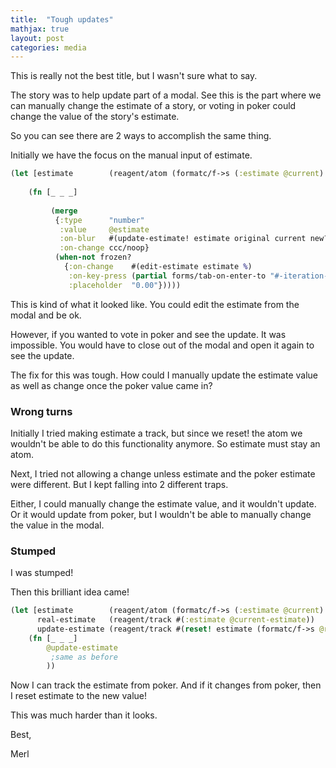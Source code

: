 ```yaml
---
title:  "Tough updates"
mathjax: true
layout: post
categories: media
---
```


This is really not the best title, but I wasn't sure what to say. 

The story was to help update part of a modal. See this is the part where we can manually change the estimate of a story, or voting in poker could change the value of the story's estimate. 

So you can see there are 2 ways to accomplish the same thing. 

Initially we have the focus on the manual input of estimate. 

```clojure
(let [estimate        (reagent/atom (formatc/f->s (:estimate @current) 2))]
     
    (fn [_ _ _]
   
         (merge
          {:type      "number"
           :value     @estimate
           :on-blur   #(update-estimate! estimate original current new? frozen?)
           :on-change ccc/noop}
          (when-not frozen?
            {:on-change    #(edit-estimate estimate %)
             :on-key-press (partial forms/tab-on-enter-to "#-iteration-dropdown" {})
             :placeholder  "0.00"}))))
```
This is kind of what it looked like. You could edit the estimate from the modal and be ok. 

However, if you wanted to vote in poker and see the update. It was impossible. You would have to close out of the modal and open it again to see the update. 

The fix for this was tough. How could I manually update the estimate value as well as change once the poker value came in?

### Wrong turns

Initially I tried making estimate a track, but since we reset! the atom we wouldn't be able to do this functionality anymore. So estimate must stay an atom. 

Next, I tried not allowing a change unless estimate and the poker estimate were different. But I kept falling into 2 different traps. 

Either, I could manually change the estimate value, and it wouldn't update. Or it would update from poker, but I wouldn't be able to manually change the value in the modal. 


### Stumped

I was stumped!

Then this brilliant idea came!


```clojure
(let [estimate        (reagent/atom (formatc/f->s (:estimate @current) 2))
      real-estimate   (reagent/track #(:estimate @current-estimate))
      update-estimate (reagent/track #(reset! estimate (formatc/f->s @real-estimate 2)))]
    (fn [_ _ _]
        @update-estimate
         ;same as before
        ))
```
Now I can track the estimate from poker. And if it changes from poker, then I reset estimate to the new value!

This was much harder than it looks. 

Best, 

Merl

